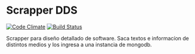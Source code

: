 Scrapper DDS
=============

[![Code Climate](https://codeclimate.com/github/IIC2113-Grupo3-2015/scrapper/badges/gpa.svg)](https://codeclimate.com/github/IIC2113-Grupo3-2015/scrapper)
[![Build Status](https://travis-ci.org/IIC2113-Grupo3-2015/scrapper.svg?branch=master)](https://travis-ci.org/IIC2113-Grupo3-2015/scrapper)

Scrapper para diseño detallado de software. Saca textos e informacíon de distintos medios y los ingresa a una instancia de mongodb.
